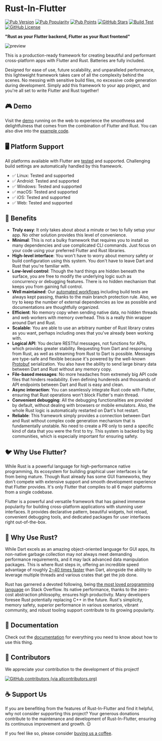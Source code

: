 # Rust-In-Flutter

[![Pub Version](https://img.shields.io/pub/v/rust_in_flutter)](https://pub.dev/packages/rust_in_flutter)
[![Pub Popularity](https://img.shields.io/pub/popularity/rust_in_flutter)](https://pub.dev/packages/rust_in_flutter)
[![Pub Points](https://img.shields.io/pub/points/rust_in_flutter)](https://pub.dev/packages/rust_in_flutter)
[![GitHub Stars](https://img.shields.io/github/stars/cunarist/rust-in-flutter)](https://github.com/cunarist/rust-in-flutter/stargazers)
[![Build Test](https://github.com/cunarist/rust-in-flutter/actions/workflows/build_test.yaml/badge.svg)](https://github.com/cunarist/rust-in-flutter/actions/workflows/build_test.yaml?query=branch%3Amain)
[![GitHub License](https://img.shields.io/github/license/cunarist/rust-in-flutter)](https://github.com/cunarist/rust-in-flutter/blob/main/LICENSE)

**"Rust as your Flutter backend, Flutter as your Rust frontend"**

![preview](https://github.com/cunarist/rust-in-flutter/assets/66480156/be85cf04-2240-497f-8d0d-803c40536d8e)

This is a production-ready framework for creating beautiful and performant cross-platform apps with Flutter and Rust. Batteries are fully included.

Designed for ease of use, future scalability, and unparalleled performance, this lightweight framework takes care of all the complexity behind the scenes. No messing with sensitive build files, no excessive code generation during development. Simply add this framework to your app project, and you're all set to write Flutter and Rust together!

## 🎮 Demo

Visit the [demo](https://rif-demo.cunarist.com/) running on the web to experience the smoothness and delightfulness that comes from the combination of Flutter and Rust. You can also dive into the [example code](https://github.com/cunarist/rust-in-flutter/tree/main/example).

## 🖥️ Platform Support

All platforms available with Flutter are [tested](https://github.com/cunarist/rust-in-flutter/actions/workflows/build_test.yaml?query=branch%3Amain) and supported. Challenging build settings are automatically handled by this framework.

- ✅ Linux: Tested and supported
- ✅ Android: Tested and supported
- ✅ Windows: Tested and supported
- ✅ macOS: Tested and supported
- ✅ iOS: Tested and supported
- ✅ Web: Tested and supported

## 🎁 Benefits

- **Truly easy**: It only takes about about a minute or two to fully setup your app. No other solution provides this level of convenience.
- **Minimal**: This is not a bulky framework that requires you to install so many dependencies and use complicated CLI commands. Just focus on your code using your preferred Flutter and Rust libraries.
- **High-level interface**: You won't have to worry about memory safety or build configuration using this system. You don't have to leave Dart and Rust that you're familiar with.
- **Low-level control**: Though the hard things are hidden beneath the surface, you are free to modify the underlying logic such as concurrency or debugging features. There is no hidden mechanism that keeps you from gaining full control.
- **Well maintained**: Our [automated workflows](https://github.com/cunarist/rust-in-flutter/actions) including build tests are always kept passing, thanks to the main branch protection rule. Also, we try to keep the number of external dependencies as low as possible and documentations are thoughtfully organized.
- **Efficient**: No memory copy when sending native data, no hidden threads and web workers with memory overhead. This is a really thin wrapper around Dart and Rust.
- **Scalable**: You are able to use an arbitrary number of Rust library crates as you want, perhaps including ones that you've already been working with.
- **Logical API**: You declare RESTful messages, not functions for APIs, which provides greater stability. Requesting from Dart and responsing from Rust, as well as streaming from Rust to Dart is possible. Messages are type-safe and flexible because it's powered by the well-known [Protobuf](https://protobuf.dev/) serialization. You also have the ability to send large binary data between Dart and Rust without any memory copy.
- **File-based messages**: No more headaches from extremely big API code files that hinders readability. Even defining hundereds and thousands of API endpoints between Dart and Rust is easy and clean.
- **Async interaction**: You can seamlessly integrate Rust code with Flutter, ensuring that Rust operations won't block Flutter's main thread.
- **Convenient debugging**: All the debugging functionalities are provided by default, without dealing with browsers or mobile emulators. Also, the whole Rust logic is automatically restarted on Dart's hot restart.
- **Reliable**: This framework simply provides a connection between Dart and Rust without complex code generation mechanism that is fundamentally unstable. No need to create a PR only to send a specific kind of data that you were the first to try. This system is backed by big communities, which is especially important for ensuring safety.

## 🐦 Why Use Flutter?

While Rust is a powerful language for high-performance native programming, its ecosystem for building graphical user interfaces is far from being mature. Though Rust already has some GUI frameworks, they don't compete with extensive support and smooth development experience that Flutter provides. It's only Flutter that compiles to all 6 major platforms from a single codebase.

Flutter is a powerful and versatile framework that has gained immense popularity for building cross-platform applications with stunning user interfaces. It provides declarative pattern, beautiful widgets, hot reload, convenient debugging tools, and dedicated packages for user interfaces right out-of-the-box.

## 🦀 Why Use Rust?

While Dart excels as an amazing object-oriented language for GUI apps, its non-native garbage collection may not always meet demanding performance requirements, and it may lack advanced data manipulation packages. This is where Rust steps in, offering an incredible speed advantage of roughly [2~40 times faster](https://programming-language-benchmarks.vercel.app/dart-vs-rust) than Dart, alongside the ability to leverage multiple threads and various crates that get the job done.

Rust has garnered a devoted following, being [the most loved programming language](https://survey.stackoverflow.co/2022#section-most-loved-dreaded-and-wanted-programming-scripting-and-markup-languages) on Stack Overflow. Its native performance, thanks to the zero-cost abstraction philosophy, ensures high productivity. Many developers foresee Rust potentially replacing C++ in the future. Rust's simplicity, memory safety, superior performance in various scenarios, vibrant community, and robust tooling support contribute to its growing popularity.

## 📖 Documentation

Check out the [documentation](https://rif-docs.cunarist.com) for everything you need to know about how to use this thing.

## 👥 Contributors

We appreciate your contribution to the development of this project!

[![GitHub contributors (via allcontributors.org)](https://contrib.rocks/image?repo=cunarist/rust-in-flutter)](https://github.com/cunarist/rust-in-flutter/graphs/contributors)

## ☕ Support Us

If you are benefiting from the features of Rust-In-Flutter and find it helpful, why not consider supporting this project? Your generous donations contribute to the maintenance and development of Rust-In-Flutter, ensuring its continuous improvement and growth. 😉

If you feel like so, please consider [buying us a coffee](https://www.buymeacoffee.com/cunarist).
